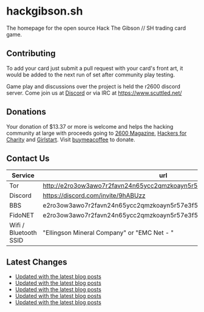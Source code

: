 # hackgibson.sh
The homepage for the open source Hack The Gibson // SH trading card game.


## Contributing

To add your card just submit a pull request with your card's front art, it would be added to the next run of set after community play testing.

Game play and discussions over the project is held the r2600 discord server. Come join us at [Discord](https://discord.com/invite/9hABUzz) or via IRC at https://www.scuttled.net/


## Donations

Your donation of $13.37 or more is welcome and helps the hacking community at large with proceeds going to [2600 Magazine](https://2600.com/), [Hackers for Charity](https://hackersforcharity.org) and [Girlstart](https://girlstart.org).  Visit [buymeacoffee](https://www.buymeacoffee.com/hackgibson.sh) to donate.


## Contact Us

Service | url
-|-
Tor | http://e2ro3ow3awo7r2favn24n65ycc2qmzkoayn5r57e3f56nvjwdcgg32ad.onion
Discord | https://discord.com/invite/9hABUzz
BBS | e2ro3ow3awo7r2favn24n65ycc2qmzkoayn5r57e3f56nvjwdcgg32ad.onion:23
FidoNET | e2ro3ow3awo7r2favn24n65ycc2qmzkoayn5r57e3f56nvjwdcgg32ad.onion:24554
Wifi / Bluetooth SSID | "Ellingson Mineral Company" or "EMC Net - <fidonet address>"

## Latest Changes
<!-- BLOG-POST-LIST:START -->
- [Updated with the latest blog posts](https://github.com/DFW2600/hackgibson.sh/commit/a786b9a4ad7c67ce87f9a5250dfba755d0b98d24)
- [Updated with the latest blog posts](https://github.com/DFW2600/hackgibson.sh/commit/db7d620c908a10bfd0246cf5a7d66986df045241)
- [Updated with the latest blog posts](https://github.com/DFW2600/hackgibson.sh/commit/8dbeb42dd7cb2b4139c32ec1043131c19b956fb9)
- [Updated with the latest blog posts](https://github.com/DFW2600/hackgibson.sh/commit/a10a17e46a803fe3e80d62df6da50fd51db9f167)
- [Updated with the latest blog posts](https://github.com/DFW2600/hackgibson.sh/commit/4dba6490356983d0e9c114bb3f6275ac26e38b8d)
<!-- BLOG-POST-LIST:END -->
